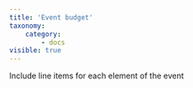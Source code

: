 ```yaml
---
title: 'Event budget'
taxonomy:
    category:
        - docs
visible: true
---
```


Include line items for each element of the event
